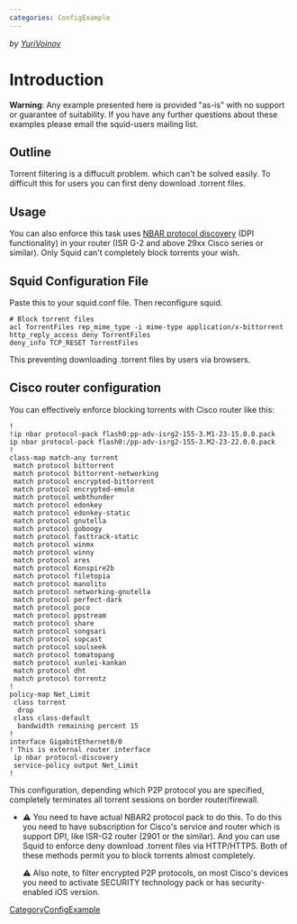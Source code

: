 ```yaml
---
categories: ConfigExample
---
```

*by
[YuriVoinov](/YuriVoinov)*

# Introduction

**Warning**: Any example presented here is provided "as-is" with no
support or guarantee of suitability. If you have any further questions
about these examples please email the squid-users mailing list.

## Outline

Torrent filtering is a diffucult problem. which can't be solved easily.
To difficult this for users you can first deny download .torrent files.

## Usage

You can also enforce this task uses [NBAR protocol
discovery](http://www.cisco.com/c/en/us/td/docs/ios-xml/ios/qos_nbar/configuration/xe-3s/qos-nbar-xe-3s-book/nbar-protocl-discvry.html)
(DPI functionality) in your router (ISR G-2 and above 29xx Cisco series
or similar). Only Squid can't completely block torrents your wish.

## Squid Configuration File

Paste this to your squid.conf file. Then reconfigure squid.

    # Block torrent files
    acl TorrentFiles rep_mime_type -i mime-type application/x-bittorrent
    http_reply_access deny TorrentFiles
    deny_info TCP_RESET TorrentFiles

This preventing downloading .torrent files by users via browsers.

## Cisco router configuration

You can effectively enforce blocking torrents with Cisco router like
this:

    !
    !ip nbar protocol-pack flash0:pp-adv-isrg2-155-3.M1-23-15.0.0.pack
    ip nbar protocol-pack flash0:/pp-adv-isrg2-155-3.M2-23-22.0.0.pack 
    !
    class-map match-any torrent
     match protocol bittorrent
     match protocol bittorrent-networking
     match protocol encrypted-bittorrent
     match protocol encrypted-emule
     match protocol webthunder
     match protocol edonkey
     match protocol edonkey-static
     match protocol gnutella
     match protocol goboogy
     match protocol fasttrack-static
     match protocol winmx
     match protocol winny
     match protocol ares
     match protocol Konspire2b
     match protocol filetopia
     match protocol manolito
     match protocol networking-gnutella
     match protocol perfect-dark
     match protocol poco
     match protocol ppstream
     match protocol share
     match protocol songsari
     match protocol sopcast
     match protocol soulseek
     match protocol tomatopang
     match protocol xunlei-kankan
     match protocol dht
     match protocol torrentz
    !
    policy-map Net_Limit
     class torrent
      drop
     class class-default
      bandwidth remaining percent 15 
    !
    interface GigabitEthernet0/0
    ! This is external router interface
     ip nbar protocol-discovery
     service-policy output Net_Limit
    !

This configuration, depending which P2P protocol you are specified,
completely terminates all torrent sessions on border router/firewall.

  - :warning:
    You need to have actual NBAR2 protocol pack to do this. To do this
    you need to have subscription for Cisco's service and router which
    is support DPI, like ISR-G2 router (2901 or the similar). And you
    can use Squid to enforce deny download .torrent files via
    HTTP/HTTPS. Both of these methods permit you to block torrents
    almost completely.
    
    :warning:
    Also note, to filter encrypted P2P protocols, on most Cisco's
    devices you need to activate SECURITY technology pack or has
    security-enabled iOS version.

[CategoryConfigExample](/CategoryConfigExample)
